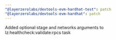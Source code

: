 ```yaml
---
"@layerzerolabs/devtools-evm-hardhat-test": patch
"@layerzerolabs/devtools-evm-hardhat": patch
---
```


Added optional stage and networks arguments to lz:healthcheck:validate:rpcs task
